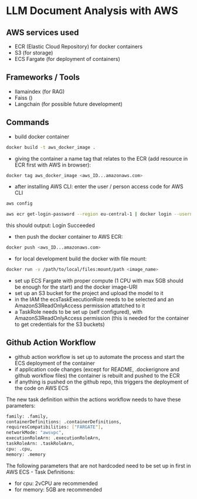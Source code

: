# LLM Document Analysis with AWS

## AWS services used

- ECR (Elastic Cloud Repository) for docker containers
- S3 (for storage)
- ECS Fargate (for deployment of containers)

## Frameworks / Tools

- llamaindex (for RAG)
- Faiss ()
- Langchain (for possible future development)

## Commands

- build docker container

```bash
docker build -t aws_docker_image .
```

- giving the container a name tag that relates to the ECR (add resource in ECR first with AWS in browser):

```bash
docker tag aws_docker_image <aws_ID...amazonaws.com>
```

- after installing AWS CLI: enter the user / person access code for AWS CLI

```bash
aws config
```

```bash
aws ecr get-login-password --region eu-central-1 | docker login --username AWS --password-stdin <aws_account_id>.dkr.ecr.eu-central-1.amazonaws.com
```

this should output: Login Succeeded

- then push the docker container to AWS ECR:

```bash
docker push <aws_ID...amazonaws.com>
```

- for local development build the docker with file mount:

```bash
docker run -v /path/to/local/files:mount/path <image_name>
```

- set up ECS Fargate with proper compute (1 CPU with max 5GB should be enough for the start) and the docker image-URI
- set up an S3 bucket for the project and upload the model to it
- in the IAM the ecsTaskExecutionRole needs to be selected and an AmazonS3ReadOnlyAccess permission attatched to it
- a TaskRole needs to be set up (self configured),
with AmazonS3ReadOnlyAccess permission
(this is needed for the container to get credentials for the S3 buckets)

## Github Action Workflow

- github action workflow is set up to automate the process and start the ECS deployment of the container
- if application code changes (except for README, .dockerignore and github workflow files) the container is rebuilt and pushed to the ECR
- if anything is pushed on the github repo, this triggers the deployment of the code on AWS ECS

The new task definition within the actions workflow needs to have these parameters:

```bash
family: .family,
containerDefinitions: .containerDefinitions, 
requiresCompatibilities: ["FARGATE"], 
networkMode: "awsvpc", 
executionRoleArn: .executionRoleArn, 
taskRoleArn: .taskRoleArn, 
cpu: .cpu, 
memory: .memory
```

The following parameters that are not hardcoded need to be set
up in first in AWS ECS - Task Definitions:

- for cpu: 2vCPU are recommended
- for memory: 5GB are recommended
